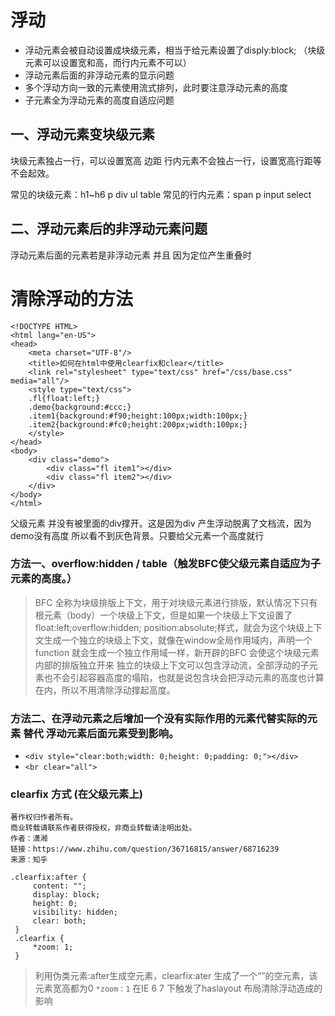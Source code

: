 # 浮动
* 浮动元素会被自动设置成块级元素，相当于给元素设置了disply:block; （块级元素可以设置宽和高，而行内元素不可以）
* 浮动元素后面的非浮动元素的显示问题
* 多个浮动方向一致的元素使用流式排列，此时要注意浮动元素的高度
* 子元素全为浮动元素的高度自适应问题

## 一、浮动元素变块级元素
块级元素独占一行，可以设置宽高 边距
行内元素不会独占一行，设置宽高行距等不会起效。

常见的块级元素：h1~h6 p div ul table
常见的行内元素：span p input select

## 二、浮动元素后的非浮动元素问题
浮动元素后面的元素若是非浮动元素 并且 因为定位产生重叠时




# 清除浮动的方法

````
<!DOCTYPE HTML>
<html lang="en-US">
<head>
    <meta charset="UTF-8"/>
    <title>如何在html中使用clearfix和clear</title>
    <link rel="stylesheet" type="text/css" href="/css/base.css" media="all"/>
    <style type="text/css">
    .fl{float:left;}
    .demo{background:#ccc;}
    .item1{background:#f90;height:100px;width:100px;}
    .item2{background:#fc0;height:200px;width:100px;}
    </style>
</head>
<body>
    <div class="demo">
        <div class="fl item1"></div>
        <div class="fl item2"></div>
    </div>
</body>
</html>
````
父级元素 并没有被里面的div撑开。这是因为div 产生浮动脱离了文档流，因为demo没有高度 所以看不到灰色背景。只要给父元素一个高度就行
### 方法一、overflow:hidden / table（触发BFC使父级元素自适应为子元素的高度。）
> BFC 全称为块级排版上下文，用于对块级元素进行排版，默认情况下只有根元素（body）一个块级上下文，但是如果一个块级上下文设置了 float:left;overflow:hidden;
position:absolute;样式，就会为这个块级上下文生成一个独立的块级上下文，就像在window全局作用域内，声明一个function 就会生成一个独立作用域一样，新开辟的BFC 会使这个块级元素内部的排版独立开来
独立的块级上下文可以包含浮动流，全部浮动的子元素也不会引起容器高度的塌陷，也就是说包含块会把浮动元素的高度也计算在内，所以不用清除浮动撑起高度。

### 方法二、在浮动元素之后增加一个没有实际作用的元素代替实际的元素 替代 浮动元素后面元素受到影响。
* `<div style="clear:both;width: 0;height: 0;padding: 0;"></div>`
* `<br clear="all">`

### clearfix 方式 (在父级元素上)
````
著作权归作者所有。
商业转载请联系作者获得授权，非商业转载请注明出处。
作者：潇湘
链接：https://www.zhihu.com/question/36716815/answer/68716239
来源：知乎

.clearfix:after {
     content: "";
     display: block;
     height: 0;
     visibility: hidden;
     clear: both;
 }
 .clearfix {
     *zoom: 1;
 }
````

> 利用伪类元素:after生成空元素，clearfix:ater 生成了一个“”的空元素，该元素宽高都为0  `*zoom：1` 在IE 6 7 下触发了haslayout 布局清除浮动造成的影响
